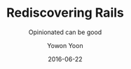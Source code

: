 ---
layout:     post
title:      "Rediscovering Rails"
subtitle:   "Opinionated can be good"
date:       2016-06-22
author:     "Yowon Yoon"
---